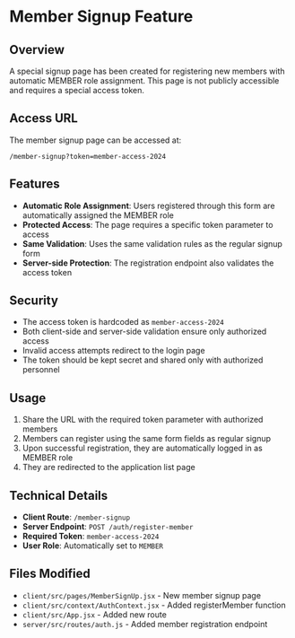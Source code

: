 # Member Signup Feature

## Overview
A special signup page has been created for registering new members with automatic MEMBER role assignment. This page is not publicly accessible and requires a special access token.

## Access URL
The member signup page can be accessed at:
```
/member-signup?token=member-access-2024
```

## Features
- **Automatic Role Assignment**: Users registered through this form are automatically assigned the MEMBER role
- **Protected Access**: The page requires a specific token parameter to access
- **Same Validation**: Uses the same validation rules as the regular signup form
- **Server-side Protection**: The registration endpoint also validates the access token

## Security
- The access token is hardcoded as `member-access-2024`
- Both client-side and server-side validation ensure only authorized access
- Invalid access attempts redirect to the login page
- The token should be kept secret and shared only with authorized personnel

## Usage
1. Share the URL with the required token parameter with authorized members
2. Members can register using the same form fields as regular signup
3. Upon successful registration, they are automatically logged in as MEMBER role
4. They are redirected to the application list page

## Technical Details
- **Client Route**: `/member-signup`
- **Server Endpoint**: `POST /auth/register-member`
- **Required Token**: `member-access-2024`
- **User Role**: Automatically set to `MEMBER`

## Files Modified
- `client/src/pages/MemberSignUp.jsx` - New member signup page
- `client/src/context/AuthContext.jsx` - Added registerMember function
- `client/src/App.jsx` - Added new route
- `server/src/routes/auth.js` - Added member registration endpoint
